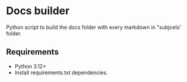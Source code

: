 # Docs builder
Python script to build the docs folder with every markdown in "subjcets' folder.

## Requirements
- Python 3.12+
- Install requirements.txt dependencies.